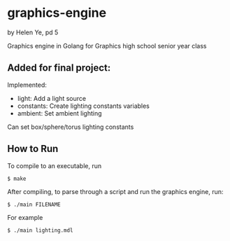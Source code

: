 # graphics-engine

by Helen Ye, pd 5

Graphics engine in Golang for Graphics high school senior year class

## Added for final project:

Implemented:

* light: Add a light source
* constants: Create lighting constants variables
* ambient: Set ambient lighting

Can set box/sphere/torus lighting constants

## How to Run

To compile to an executable, run

```
$ make
```

After compiling, to parse through a script and run the graphics engine, run:

```
$ ./main FILENAME
```

For example

```
$ ./main lighting.mdl
```
